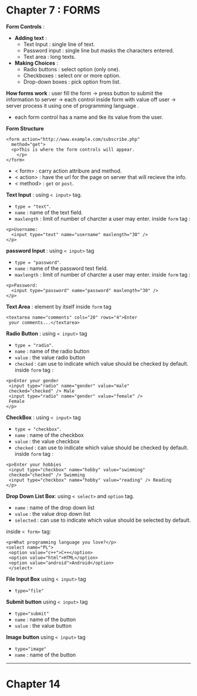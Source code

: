 # Chapter 7 : FORMS

**Form Controls** :
- **Adding text** : 
  - Text Input : single line of text.
  - Password input : single line but masks the characters entered.
  - Text area : long texts.
- **Making Choices** : 
  - Radio buttons : select option (only one).
  - Checkboxes : select onr or more option.
  - Drop-down boxes : pick option from list.

**How forms work** : 
user fill the form -> press button to submit the information to server -> each control inside form with value off user -> server process it using one of programming language .

- each form control has a name and tke its value from the user.

**Form Structure**
```
<form action="http://www.example.com/subscribe.php"
  method="get">
  <p>This is where the form controls will appear.
    </p>
</form>
```
- < form> : carry action attribure and method.
- < action> : have the url for the page on server that will recieve the info.
- < method> : `get` or `post`.

**Text Input** : 
using `< input>` tag.
- `type = "text"`.
- `name` : name of the text field.
- `maxlength` : limit of number of charcter a user may enter. 
inside `form` tag :

```
<p>Username:
  <input type="text" name="username" maxlength="30" />
</p>
```

**password Input** : 
using `< input>` tag
- `type = "password"`.
- `name` : name of the password text field.
- `maxlength` : limit of number of charcter a user may enter. 
inside `form` tag :

```
<p>Password:
  <input type="password" name="password" maxlength="30" />
</p>
```
 
**Text Area** : element by itself
inside `form` tag
```
<textarea name="comments" cols="20" rows="4">Enter
 your comments...</textarea>
```

**Radio Button** :
using `< input>` tag
- `type = "radio"`.
- `name` : name of the radio button
- `value` : the value radio button
- `checked` : can use to indicate which value should be checked by default.
inside `form` tag :
```
<p>Enter your gender
 <input type="radio" name="gender" value="male"
 checked="checked" /> Male
 <input type="radio" name="gender" value="female" />
 Female
</p>
```

**CheckBox** :
using `< input>` tag
- `type = "checkbox"`.
- `name` : name of the checkbox
- `value` : the value checkbox
- `checked` : can use to indicate which value should be checked by default.
inside `form` tag :
```
<p>Enter your hobbies
 <input type="checkbox" name="hobby" value="swimming"
 checked="checked" /> Swimming
 <input type="checkbox" name="hobby" value="reading" /> Reading
</p>
```

**Drop Down List Box**:
using `< select>` and `option` tag.
- `name` : name of the drop down list
- `value` : the value drop down list
- `selected` : can use to indicate which value should be selected by default.

inside `< form>` tag:


```
<p>What programming language you love?</p>
<select name="PL">
 <option value="c++">C++</option>
 <option value="html">HTML</option>
 <option value="android">Android</option>
 </select>
```
**File Input Box**
using `< input>` tag
- `type="file"`

**Submit button**
using `< input>` tag
- `type="submit"`
- `name` : name of the button
- `value` : the value button

**Image button**
using `< input>` tag
- `type="image"`
- `name` : name of the button

-----------------------------------------------------
# Chapter 14 

